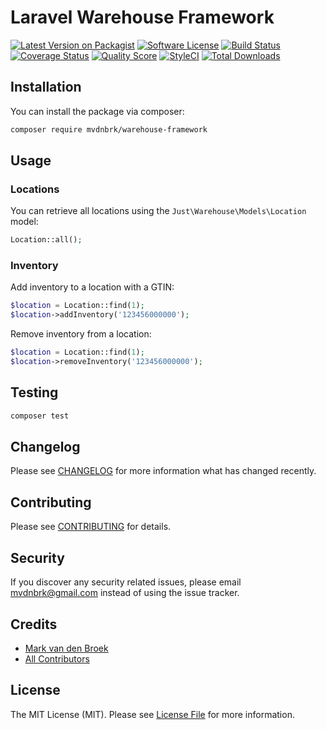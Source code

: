 # Laravel Warehouse Framework

[![Latest Version on Packagist][ico-version]][link-packagist]
[![Software License][ico-license]](LICENSE.md)
[![Build Status][ico-travis]][link-travis]
[![Coverage Status][ico-scrutinizer]][link-scrutinizer]
[![Quality Score][ico-code-quality]][link-code-quality]
[![StyleCI][ico-style-ci]][link-style-ci]
[![Total Downloads][ico-downloads]][link-downloads]

## Installation

You can install the package via composer:

```bash
composer require mvdnbrk/warehouse-framework
```

## Usage

### Locations

You can retrieve all locations using the `Just\Warehouse\Models\Location` model:

``` php
Location::all();
```

### Inventory

Add inventory to a location with a GTIN:

``` php
$location = Location::find(1);
$location->addInventory('123456000000');
```

Remove inventory from a location:

``` php
$location = Location::find(1);
$location->removeInventory('123456000000');
```

## Testing

``` bash
composer test
```

## Changelog

Please see [CHANGELOG](CHANGELOG.md) for more information what has changed recently.

## Contributing

Please see [CONTRIBUTING](CONTRIBUTING.md) for details.

## Security

If you discover any security related issues, please email mvdnbrk@gmail.com instead of using the issue tracker.

## Credits

- [Mark van den Broek][link-author]
- [All Contributors][link-contributors]

## License

The MIT License (MIT). Please see [License File](LICENSE.md) for more information.

[ico-version]: https://img.shields.io/packagist/v/mvdnbrk/warehouse-framework.svg?style=flat-square
[ico-license]: https://img.shields.io/badge/license-MIT-brightgreen.svg?style=flat-square
[ico-travis]: https://img.shields.io/travis/mvdnbrk/warehouse-framework/master.svg?style=flat-square
[ico-scrutinizer]: https://img.shields.io/scrutinizer/coverage/g/mvdnbrk/warehouse-framework.svg?style=flat-square
[ico-code-quality]: https://img.shields.io/scrutinizer/g/mvdnbrk/warehouse-framework.svg?style=flat-square
[ico-style-ci]: https://styleci.io/repos/149487979/shield?branch=master
[ico-downloads]: https://img.shields.io/packagist/dt/mvdnbrk/warehouse-framework.svg?style=flat-square

[link-packagist]: https://packagist.org/packages/mvdnbrk/warehouse-framework
[link-travis]: https://travis-ci.org/mvdnbrk/warehouse-framework
[link-scrutinizer]: https://scrutinizer-ci.com/g/mvdnbrk/warehouse-framework/code-structure
[link-code-quality]: https://scrutinizer-ci.com/g/mvdnbrk/warehouse-framework
[link-style-ci]: https://styleci.io/repos/183472123
[link-downloads]: https://packagist.org/packages/mvdnbrk/warehouse-framework
[link-author]: https://github.com/mvdnbrk
[link-contributors]: ../../contributors

